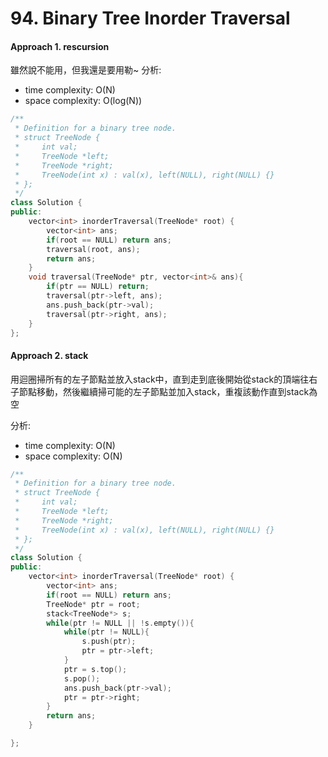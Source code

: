 # 94. Binary Tree Inorder Traversal
#### Approach 1. rescursion
雖然說不能用，但我還是要用勒~
分析:
- time complexity: O(N)
- space complexity: O(log(N))
```c++
/**
 * Definition for a binary tree node.
 * struct TreeNode {
 *     int val;
 *     TreeNode *left;
 *     TreeNode *right;
 *     TreeNode(int x) : val(x), left(NULL), right(NULL) {}
 * };
 */
class Solution {
public:
    vector<int> inorderTraversal(TreeNode* root) {
        vector<int> ans;
        if(root == NULL) return ans;
        traversal(root, ans);
        return ans;
    }
    void traversal(TreeNode* ptr, vector<int>& ans){
        if(ptr == NULL) return;
        traversal(ptr->left, ans);
        ans.push_back(ptr->val);
        traversal(ptr->right, ans);
    }
};
```

#### Approach 2. stack 
用迴圈掃所有的左子節點並放入stack中，直到走到底後開始從stack的頂端往右子節點移動，然後繼續掃可能的左子節點並加入stack，重複該動作直到stack為空

分析:
- time complexity: O(N)
- space complexity: O(N)
```c++
/**
 * Definition for a binary tree node.
 * struct TreeNode {
 *     int val;
 *     TreeNode *left;
 *     TreeNode *right;
 *     TreeNode(int x) : val(x), left(NULL), right(NULL) {}
 * };
 */
class Solution {
public:
    vector<int> inorderTraversal(TreeNode* root) {
        vector<int> ans;
        if(root == NULL) return ans;
        TreeNode* ptr = root;
        stack<TreeNode*> s;
        while(ptr != NULL || !s.empty()){
            while(ptr != NULL){
                s.push(ptr);
                ptr = ptr->left;
            }
            ptr = s.top();
            s.pop();
            ans.push_back(ptr->val);
            ptr = ptr->right;
        }
        return ans;
    }

};
```
